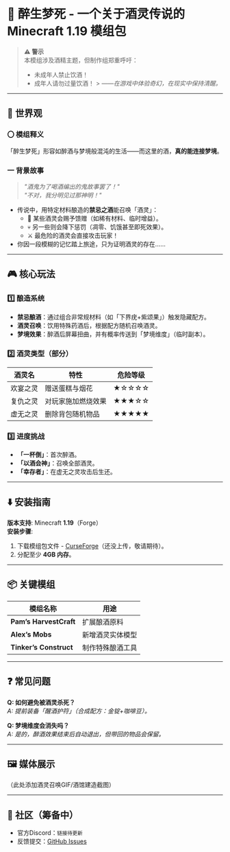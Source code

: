 # 🍷 醉生梦死 - 一个关于酒灵传说的 Minecraft 1.19 模组包

> **⚠️ 警示**  
> 本模组涉及酒精主题，但制作组郑重呼吁：
> - 未成年人禁止饮酒！
> - 成年人请勿过量饮酒！
    > *——在游戏中体验奇幻，在现实中保持清醒。*

---

## 📜 世界观
### 〇 模组释义
「醉生梦死」形容如醉酒与梦境般混沌的生活——而这里的酒，**真的能连接梦境**。

### 一 背景故事
> *"酒鬼为了喝酒编出的鬼故事罢了！"*  
> *"不对，我分明见过那神明！"*

- 传说中，用特定材料酿造的**禁忌之酒**能召唤「酒灵」：
   - 🎁 某些酒灵会赐予馈赠（如稀有材料、临时增益）。
   - 💀 另一些则会降下惩罚（凋零、饥饿甚至即死效果）。
   - ⚔️ 最危险的酒灵会直接攻击玩家！
- 你因一段模糊的记忆踏上旅途，只为证明酒灵的存在……

---

## 🎮 核心玩法
### 1️⃣ 酿造系统
- **禁忌酿酒**：通过组合非常规材料（如「下界疣+紫颂果」）触发隐藏配方。
- **酒灵召唤**：饮用特殊药酒后，根据配方随机召唤酒灵。
- **梦境效果**：醉酒后屏幕扭曲，并有概率传送到「梦境维度」（临时副本）。

### 2️⃣ 酒灵类型（部分）
| 酒灵名  | 特性        | 危险等级  |  
|------|-----------|-------|  
| 欢宴之灵 | 赠送蛋糕与烟花   | ★☆☆☆☆ |  
| 复仇之灵 | 对玩家施加燃烧效果 | ★★★☆☆ |  
| 虚无之灵 | 删除背包随机物品  | ★★★★★ |  

### 3️⃣ 进度挑战
- **「一杯倒」**：首次醉酒。
- **「以酒会神」**：召唤全部酒灵。
- **「幸存者」**：在虚无之灵攻击后生还。

---

## ⬇️ 安装指南
**版本支持**: Minecraft **1.19**（Forge）  
**安装步骤**:
1. 下载模组包文件 - [CurseForge](链接待填)（还没上传，敬请期待）。
2. 分配至少 **4GB 内存**。

---

## 📦 关键模组
| 模组名称                   | 用途       |  
|------------------------|----------|  
| **Pam’s HarvestCraft** | 扩展酿酒原料   |  
| **Alex’s Mobs**        | 新增酒灵实体模型 |  
| **Tinker’s Construct** | 制作特殊酿酒工具 |  

---

## ❓ 常见问题
**Q: 如何避免被酒灵杀死？**  
*A: 提前装备「醒酒护符」（合成配方：金锭+咖啡豆）。*

**Q: 梦境维度会消失吗？**  
*A: 是的，醉酒效果结束后自动退出，但带回的物品会保留。*

---

## 🖼️ 媒体展示
（此处添加酒灵召唤GIF/酒馆建造截图）

---

## 💬 社区（筹备中）
- 官方Discord：`链接待更新`
- 反馈提交：[GitHub Issues](https://github.com/KunLiangChen/Forge-EnologistMod-1.19/issues)  